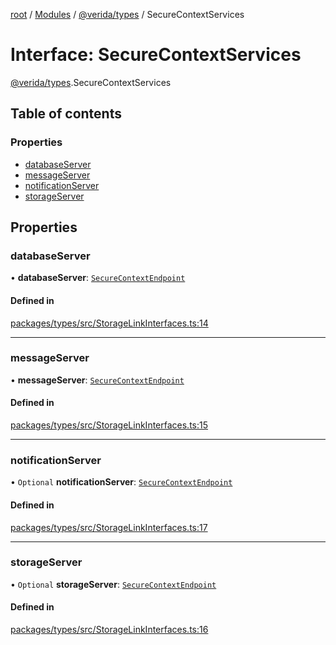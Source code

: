 [root](../README.md) / [Modules](../modules.md) / [@verida/types](../modules/verida_types.md) / SecureContextServices

# Interface: SecureContextServices

[@verida/types](../modules/verida_types.md).SecureContextServices

## Table of contents

### Properties

- [databaseServer](verida_types.SecureContextServices.md#databaseserver)
- [messageServer](verida_types.SecureContextServices.md#messageserver)
- [notificationServer](verida_types.SecureContextServices.md#notificationserver)
- [storageServer](verida_types.SecureContextServices.md#storageserver)

## Properties

### databaseServer

• **databaseServer**: [`SecureContextEndpoint`](verida_types.SecureContextEndpoint.md)

#### Defined in

[packages/types/src/StorageLinkInterfaces.ts:14](https://github.com/verida/verida-js/blob/a690f60/packages/types/src/StorageLinkInterfaces.ts#L14)

___

### messageServer

• **messageServer**: [`SecureContextEndpoint`](verida_types.SecureContextEndpoint.md)

#### Defined in

[packages/types/src/StorageLinkInterfaces.ts:15](https://github.com/verida/verida-js/blob/a690f60/packages/types/src/StorageLinkInterfaces.ts#L15)

___

### notificationServer

• `Optional` **notificationServer**: [`SecureContextEndpoint`](verida_types.SecureContextEndpoint.md)

#### Defined in

[packages/types/src/StorageLinkInterfaces.ts:17](https://github.com/verida/verida-js/blob/a690f60/packages/types/src/StorageLinkInterfaces.ts#L17)

___

### storageServer

• `Optional` **storageServer**: [`SecureContextEndpoint`](verida_types.SecureContextEndpoint.md)

#### Defined in

[packages/types/src/StorageLinkInterfaces.ts:16](https://github.com/verida/verida-js/blob/a690f60/packages/types/src/StorageLinkInterfaces.ts#L16)
